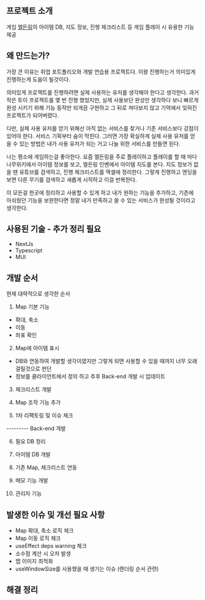 ## 프로젝트 소개
게임 [엘든링](https://namu.wiki/w/%EC%97%98%EB%93%A0%20%EB%A7%81)의 아이템 DB, 지도 정보, 진행 체크리스트 등
게임 플레이 시 유용한 기능 제공


## 왜 만드는가?
가장 큰 이유는 취업 포트폴리오와 개발 연습용 프로젝트다.
이왕 진행하는거 의미있게 진행하는게 도움이 될것이다.

의미있게 프로젝트를 진행하려면 실제 사용하는 유저를 생각해야 한다고 생각한다.
과거 작은 토이 프로젝트를 몇 번 진행 했었지만, 실제 사용보단 완성만 생각하다 보니
빠르게 완성 시키기 위해 기능 동작만 되게끔 구현하고 그 뒤로 쳐다보지 않고
기억에서 잊혀진 프로젝트가 되어버렸다.

다만, 실제 사용 유저를 얻기 위해선 아직 없는 서비스를 찾거나 기존 서비스보다 강점이 있어야 한다.
서비스 기획부터 숨이 막힌다.
그러면 가장 확실하게 실제 사용 유저를 얻을 수 있는 방법은 내가 사용 유저가 되는 거고
나늘 위한 서비스를 만들면 된다.

나는 평소에 게임하는걸 좋아한다.
요즘 엘든링을 주로 플레이하고 플레이를 할 때 마다
나무위키에서 아이템 정보를 보고, 엘든링 인벤에서 아이템 지도를 본다.
지도 정보가 없을 땐 유튜브를 검색하고, 진행 체크리스트를 엑셀에 정리한다.
그렇게 진행하고 엔딩을 보면 다른 무기를 검색하고 새롭게 시작하고 이걸 반복한다.

이 모든걸 한곳에 정리하고 사용할 수 있게 하고
내가 원하는 기능을 추가하고, 기존에 아쉬웠던 기능을 보완한다면
정말 내가 만족하고 쓸 수 있는 서비스가 완성될 것이라고 생각한다.


## 사용된 기술 - 추가 정리 필요
- NextJs
- Typescript
- MUI


## 개발 순서
현재 대략적으로 생각한 순서

1. Map 기본 기능
  - 확대, 축소
  - 이동
  - 좌표 확인

2. Map에 아이템 표시
  - DB와 연동하여 개발할 생각이였지만 그렇게 되면 사용할 수 있을 때까지 너무 오래걸릴것으로 판단
  - 정보를 클라이언트에서 정의 하고 추후 Back-end 개발 시 업데이트

3. 체크리스트 개발

4. Map 조작 기능 추가

5. 1차 리팩토링 및 이슈 체크

--------- Back-end 개발

6. 필요 DB 정리

7. 아이템 DB 개발

8. 기존 Map, 체크리스트 연동

9. 메모 기능 개발

10. 관리자 기능


## 발생한 이슈 및 개선 필요 사항
- Map 확대, 축소 로직 체크
- Map 이동 로직 체크
- useEffect deps warning 체크
- 소수점 계산 시 오차 발생
- 맵 이미지 최적화
- useWindowSize를 사용했을 때 생기는 이슈 (렌더링 순서 관련)


## 해결 정리